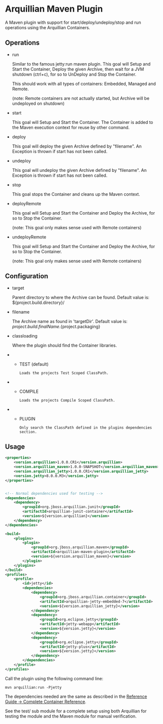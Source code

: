 Arquillian Maven Plugin
=======================

A Maven plugin with support for start/deploy/undeploy/stop and run operations using the Arquillian Containers.


Operations
----------

* run

    Similar to the famous jetty:run maven plugin. This goal will Setup and Start the Container, Deploy the given Archive, then wait for a JVM shutdown (ctrl+c), 
    for so to UnDeploy and Stop the Container. 

    This should work with all types of containers: Embedded, Managed and Remote.

    (note: Remote containers are not actually started, but Archive will be undeployed on shutdown) 

* start

    This goal will Setup and Start the Container. The Container is added to the Maven execution context for reuse by other command. 

* deploy

    This goal will deploy the given Archive defined by "filename". An Exception is thrown if start has not been called.

* undeploy

    This goal will undeploy the given Archive defined by "filename". An Exception is thrown if start has not been called.

* stop

    This goal stops the Container and cleans up the Maven context.

* deployRemote

    This goal will Setup and Start the Container and Deploy the Archive, for so to Stop the Container.

    (note: This goal only makes sense used with Remote containers)

* undeployRemote

    This goal will Setup and Start the Container and Deploy the Archive, for so to Stop the Container.

    (note: This goal only makes sense used with Remote containers)


Configuration
-------------

* target

    Parent directory to where the Archive can be found. Default value is: ${project.build.directory}/

* filename

    The Archive name as found in 'targetDir'. Default value is: ${project.build.finalName}.${project.packaging}

* classloading

    Where the plugin should find the Container libraries. 

* * TEST (default)

        Loads the projects Test Scoped ClassPath.

* * COMPILE

        Loads the projects Compile Scoped ClassPath.

* * PLUGIN

        Only search the ClassPath defined in the plugins dependencies section.


Usage
-----

```xml
<properties>
    <version.arquillian>1.0.0.CR1</version.arquillian>
    <version.arquillian_maven>1.0.0-SNAPSHOT</version.arquillian_maven>
    <version.arquillian_jetty>1.0.0.CR1</version.arquillian_jetty>
    <version.jetty>8.0.0.M3</version.jetty>
</properties>


<!-- Normal dependencies used for testing -->
<dependencies>
	<dependency>
	    <groupId>org.jboss.arquillian.junit</groupId>
	    <artifactId>arquillian-junit-container</artifactId>
	    <version>${version.arquillian}</version>
	</dependency>
</dependencies>

<build>
    <plugins>
        <plugin>
            <groupId>org.jboss.arquillian.maven</groupId>
            <artifactId>arquillian-maven-plugin</artifactId>
            <version>${version.arquillian_maven}</version>
        </plugin>
    </plugins>
</build>
<profiles>
	<profile>
		<id>jetty</id>
        <dependencies>
            <dependency>
                <groupId>org.jboss.arquillian.container</groupId>
                <artifactId>arquillian-jetty-embedded-7</artifactId>
                <version>${version.arquillian_jetty}</version>
            </dependency>
            <dependency>
                <groupId>org.eclipse.jetty</groupId>
                <artifactId>jetty-webapp</artifactId>
                <version>${version.jetty}</version>
            </dependency>
            <dependency>
                <groupId>org.eclipse.jetty</groupId>
                <artifactId>jetty-plus</artifactId>
                <version>${version.jetty}</version>
            </dependency>      
        </dependencies>
	</profile>
</profiles>
```
Call the plugin using the following command line:

```
mvn arquillian:run -Pjetty
```

The dependencies needed are the same as described in the [Reference Guide -> Complete Container Reference](https://docs.jboss.org/author/display/ARQ/Complete+Container+Reference).

See the test/ sub module for a complete setup using both Arquillian for testing the module and the Maven module for manual verification. 
